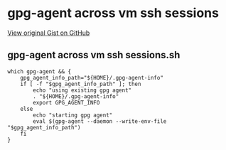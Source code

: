 # gpg-agent across vm ssh sessions

[View original Gist on GitHub](https://gist.github.com/Integralist/09fec74608b3b0a8b2c3cc8202ea19f5)

## gpg-agent across vm ssh sessions.sh

```shell
which gpg-agent && {
    gpg_agent_info_path="${HOME}/.gpg-agent-info"
    if [ -f "$gpg_agent_info_path" ]; then
        echo "using existing gpg agent"
        . "${HOME}/.gpg-agent-info"
        export GPG_AGENT_INFO
    else
        echo "starting gpg agent"
        eval $(gpg-agent --daemon --write-env-file "$gpg_agent_info_path")
    fi
}
```

